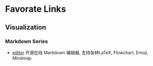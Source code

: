 # Favorate Links

## Visualization

### Markdown Series

* [editor](https://pandao.github.io/editor.md/) 开源在线 Markdown 编辑器, 支持各种LaTeX, Flowchart, Emoji, Mindmap
